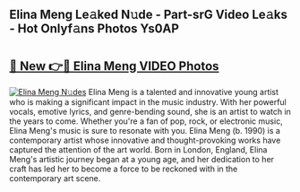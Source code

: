 ## Elina Meng Le𝚊ked N𝚞de - Part-srG Video Le𝚊ks - Hot Onlyf𝚊ns Photos Ys0AP

# <h2><a href="http://ab3401.deff.icu/?id=Elina+Meng">🔗 New 👉🔴 Elina Meng VIDEO Photos</a></h2>

[![Elina Meng N𝚞des](https://i.imgur.com/rIISA9y.gif)](http://ab3401.deff.icu/?id=Elina+Meng)
Elina Meng is a talented and innovative young artist who is making a significant impact in the music industry. With her powerful vocals, emotive lyrics, and genre-bending sound, she is an artist to watch in the years to come. Whether you're a fan of pop, rock, or electronic music, Elina Meng's music is sure to resonate with you. Elina Meng (b. 1990) is a contemporary artist whose innovative and thought-provoking works have captured the attention of the art world. Born in London, England, Elina Meng's artistic journey began at a young age, and her dedication to her craft has led her to become a force to be reckoned with in the contemporary art scene.

